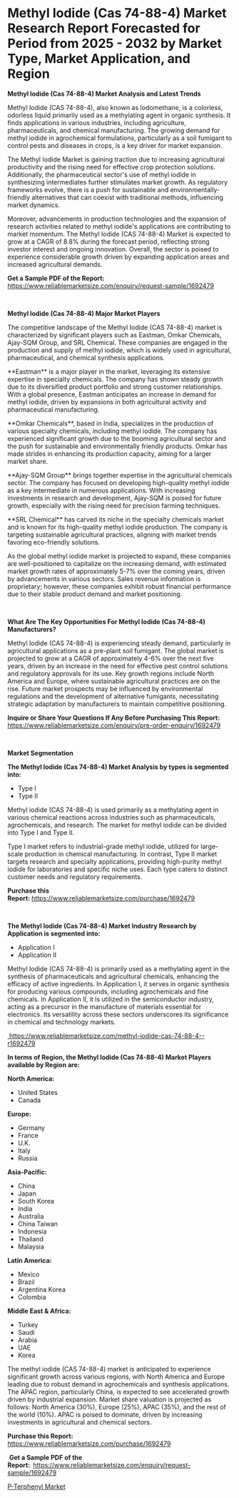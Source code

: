<p><h1>Methyl Iodide (Cas 74-88-4) Market Research Report Forecasted for Period from 2025 -  2032 by Market Type, Market Application, and Region</h1></p><p><strong>Methyl Iodide (Cas 74-88-4) Market Analysis and Latest Trends</strong></p>
<p><p>Methyl Iodide (CAS 74-88-4), also known as Iodomethane, is a colorless, odorless liquid primarily used as a methylating agent in organic synthesis. It finds applications in various industries, including agriculture, pharmaceuticals, and chemical manufacturing. The growing demand for methyl iodide in agrochemical formulations, particularly as a soil fumigant to control pests and diseases in crops, is a key driver for market expansion.</p><p>The Methyl Iodide Market is gaining traction due to increasing agricultural productivity and the rising need for effective crop protection solutions. Additionally, the pharmaceutical sector's use of methyl iodide in synthesizing intermediates further stimulates market growth. As regulatory frameworks evolve, there is a push for sustainable and environmentally-friendly alternatives that can coexist with traditional methods, influencing market dynamics.</p><p>Moreover, advancements in production technologies and the expansion of research activities related to methyl iodide's applications are contributing to market momentum. The Methyl Iodide (CAS 74-88-4) Market is expected to grow at a CAGR of 8.8% during the forecast period, reflecting strong investor interest and ongoing innovation. Overall, the sector is poised to experience considerable growth driven by expanding application areas and increased agricultural demands.</p></p>
<p><strong>Get a Sample PDF of the Report:&nbsp;</strong> <a href="https://www.reliablemarketsize.com/enquiry/request-sample/1692479?utm_campaign=1845&utm_medium=2&utm_source=Github&utm_content=ia&utm_term=08012025&utm_id=methyl-iodide-cas-74-88-4">https://www.reliablemarketsize.com/enquiry/request-sample/1692479</a></p>
<p>&nbsp;</p>
<p><strong>Methyl Iodide (Cas 74-88-4) Major Market Players</strong></p>
<p><p>The competitive landscape of the Methyl Iodide (CAS 74-88-4) market is characterized by significant players such as Eastman, Omkar Chemicals, Ajay-SQM Group, and SRL Chemical. These companies are engaged in the production and supply of methyl iodide, which is widely used in agricultural, pharmaceutical, and chemical synthesis applications.</p><p>**Eastman** is a major player in the market, leveraging its extensive expertise in specialty chemicals. The company has shown steady growth due to its diversified product portfolio and strong customer relationships. With a global presence, Eastman anticipates an increase in demand for methyl iodide, driven by expansions in both agricultural activity and pharmaceutical manufacturing.</p><p>**Omkar Chemicals**, based in India, specializes in the production of various specialty chemicals, including methyl iodide. The company has experienced significant growth due to the booming agricultural sector and the push for sustainable and environmentally friendly products. Omkar has made strides in enhancing its production capacity, aiming for a larger market share.</p><p>**Ajay-SQM Group** brings together expertise in the agricultural chemicals sector. The company has focused on developing high-quality methyl iodide as a key intermediate in numerous applications. With increasing investments in research and development, Ajay-SQM is poised for future growth, especially with the rising need for precision farming techniques.</p><p>**SRL Chemical** has carved its niche in the specialty chemicals market and is known for its high-quality methyl iodide production. The company is targeting sustainable agricultural practices, aligning with market trends favoring eco-friendly solutions.</p><p>As the global methyl iodide market is projected to expand, these companies are well-positioned to capitalize on the increasing demand, with estimated market growth rates of approximately 5-7% over the coming years, driven by advancements in various sectors. Sales revenue information is proprietary; however, these companies exhibit robust financial performance due to their stable product demand and market positioning.</p></p>
<p>&nbsp;</p>
<p><strong>What Are The Key Opportunities For Methyl Iodide (Cas 74-88-4) Manufacturers?</strong></p>
<p><p>Methyl Iodide (CAS 74-88-4) is experiencing steady demand, particularly in agricultural applications as a pre-plant soil fumigant. The global market is projected to grow at a CAGR of approximately 4-6% over the next five years, driven by an increase in the need for effective pest control solutions and regulatory approvals for its use. Key growth regions include North America and Europe, where sustainable agricultural practices are on the rise. Future market prospects may be influenced by environmental regulations and the development of alternative fumigants, necessitating strategic adaptation by manufacturers to maintain competitive positioning.</p></p>
<p><strong>Inquire or Share Your Questions If Any Before Purchasing This Report:</strong> <a href="https://www.reliablemarketsize.com/enquiry/pre-order-enquiry/1692479?utm_campaign=1845&utm_medium=2&utm_source=Github&utm_content=ia&utm_term=08012025&utm_id=methyl-iodide-cas-74-88-4">https://www.reliablemarketsize.com/enquiry/pre-order-enquiry/1692479</a></p>
<p>&nbsp;</p>
<p><strong>Market Segmentation</strong></p>
<p><strong>The Methyl Iodide (Cas 74-88-4) Market Analysis by types is segmented into:</strong></p>
<p><ul><li>Type I</li><li>Type II</li></ul></p>
<p><p>Methyl iodide (CAS 74-88-4) is used primarily as a methylating agent in various chemical reactions across industries such as pharmaceuticals, agrochemicals, and research. The market for methyl iodide can be divided into Type I and Type II. </p><p>Type I market refers to industrial-grade methyl iodide, utilized for large-scale production in chemical manufacturing. In contrast, Type II market targets research and specialty applications, providing high-purity methyl iodide for laboratories and specific niche uses. Each type caters to distinct customer needs and regulatory requirements.</p></p>
<p><strong>Purchase this Report:&nbsp;</strong><a href="https://www.reliablemarketsize.com/purchase/1692479?utm_campaign=1845&utm_medium=2&utm_source=Github&utm_content=ia&utm_term=08012025&utm_id=methyl-iodide-cas-74-88-4">https://www.reliablemarketsize.com/purchase/1692479</a></p>
<p>&nbsp;</p>
<p><strong>The Methyl Iodide (Cas 74-88-4) Market Industry Research by Application is segmented into:</strong></p>
<p><ul><li>Application I</li><li>Application II</li></ul></p>
<p><p>Methyl Iodide (CAS 74-88-4) is primarily used as a methylating agent in the synthesis of pharmaceuticals and agricultural chemicals, enhancing the efficacy of active ingredients. In Application I, it serves in organic synthesis for producing various compounds, including agrochemicals and fine chemicals. In Application II, it is utilized in the semiconductor industry, acting as a precursor in the manufacture of materials essential for electronics. Its versatility across these sectors underscores its significance in chemical and technology markets.</p></p>
<p><a href="https://www.reliablemarketsize.com/methyl-iodide-cas-74-88-4--r1692479?utm_campaign=1845&utm_medium=2&utm_source=Github&utm_content=ia&utm_term=08012025&utm_id=methyl-iodide-cas-74-88-4">&nbsp;https://www.reliablemarketsize.com/methyl-iodide-cas-74-88-4--r1692479</a></p>
<p><strong>In terms of Region, the Methyl Iodide (Cas 74-88-4) Market Players available by Region are:</strong></p>
<p>
    <p> <strong> North America: </strong>
        <ul>
            <li>United States</li>
            <li>Canada</li>
        </ul>
        </p> 
    <p> <strong> Europe: </strong>
        <ul>
            <li>Germany</li>
            <li>France</li>
            <li>U.K.</li>
            <li>Italy</li>
            <li>Russia</li>
        </ul>
        </p> 
    <p> <strong> Asia-Pacific: </strong>
        <ul>
            <li>China</li>
            <li>Japan</li>
            <li>South Korea</li>
            <li>India</li>
            <li>Australia</li>
            <li>China Taiwan</li>
            <li>Indonesia</li>
            <li>Thailand</li>
            <li>Malaysia</li>
        </ul>
        </p> 
    <p> <strong> Latin America: </strong>
        <ul>
            <li>Mexico</li>
            <li>Brazil</li>
            <li>Argentina Korea</li>
            <li>Colombia</li>
        </ul>
        </p> 
    <p> <strong> Middle East & Africa: </strong>
        <ul>
            <li>Turkey</li>
            <li>Saudi</li>
            <li>Arabia</li>
            <li>UAE</li>
            <li>Korea</li>
        </ul>
    </p>
    </p>
<p><p>The methyl iodide (CAS 74-88-4) market is anticipated to experience significant growth across various regions, with North America and Europe leading due to robust demand in agrochemicals and synthesis applications. The APAC region, particularly China, is expected to see accelerated growth driven by industrial expansion. Market share valuation is projected as follows: North America (30%), Europe (25%), APAC (35%), and the rest of the world (10%). APAC is poised to dominate, driven by increasing investments in agricultural and chemical sectors.</p></p>
<p><strong>Purchase this Report: </strong><a href="https://www.reliablemarketsize.com/purchase/1692479?utm_campaign=1845&utm_medium=2&utm_source=Github&utm_content=ia&utm_term=08012025&utm_id=methyl-iodide-cas-74-88-4">https://www.reliablemarketsize.com/purchase/1692479</a></p>
<p>&nbsp;<strong>Get a Sample PDF of the Report:&nbsp;&nbsp;</strong><a href="https://www.reliablemarketsize.com/enquiry/request-sample/1692479?utm_campaign=1845&utm_medium=2&utm_source=Github&utm_content=ia&utm_term=08012025&utm_id=methyl-iodide-cas-74-88-4">https://www.reliablemarketsize.com/enquiry/request-sample/1692479</a></p>
<p><strong></strong></p>
<p><p><a href="https://github.com/RickHolmes3/Market-Research-Report-List-7/blob/main/p-terphenyl-market.md?utm_campaign=1845&utm_medium=2&utm_source=Github&utm_content=ia&utm_term=08012025&utm_id=methyl-iodide-cas-74-88-4">P-Terphenyl Market</a></p></p>